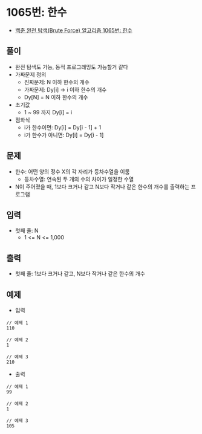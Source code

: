 # 1065번: 한수
- [백준 완전 탐색(Brute Force) 알고리즘 1065번: 한수](https://www.acmicpc.net/problem/1065)

## 풀이
- 완전 탐색도 가능, 동적 프로그래밍도 가능할거 같다
- 가짜문제 정의
  - 진짜문제: N 이하 한수의 개수
  - 가짜문제: Dy[i] -> i 이하 한수의 개수
  - Dy[N] = N 이하 한수의 개수
- 초기값
  - 1 ~ 99 까지 Dy[i] = i
- 점화식
  - i가 한수이면: Dy[i] = Dy[i - 1] + 1
  - i가 한수가 아니면: Dy[i] = Dy[i - 1]

## 문제
- 한수: 어떤 양의 정수 X의 각 자리가 등차수열을 이룸
  - 등차수열: 연속된 두 개의 수의 차이가 일정한 수열
- N이 주어졌을 때, 1보다 크거나 같고 N보다 작거나 같은 한수의 개수를 출력하는 프로그램

## 입력
- 첫째 줄: N
  - 1 <= N <= 1,000

## 출력
- 첫째 줄: 1보다 크거나 같고, N보다 작거나 같은 한수의 개수

## 예제
- 입력
```text
// 예제 1
110

// 예제 2
1

// 예제 3
210
```
- 출력
```text
// 예제 1
99

// 예제 2
1

// 예제 3
105
```